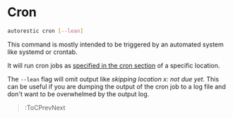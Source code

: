 # Cron

```bash
autorestic cron [--lean]
```

This command is mostly intended to be triggered by an automated system like systemd or crontab.

It will run cron jobs as [specified in the cron section](/location/cron) of a specific location.

The `--lean` flag will omit output like _skipping location x: not due yet_. This can be useful if you are dumping the output of the cron job to a log file and don't want to be overwhelmed by the output log.

> :ToCPrevNext
